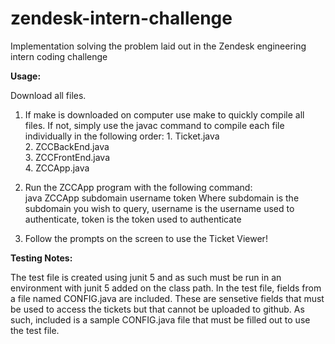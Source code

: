 # zendesk-intern-challenge
Implementation solving the problem laid out in the Zendesk engineering intern coding challenge

**Usage:**     

Download all files.
1. If make is downloaded on computer use make to quickly compile all files.
      If not, simply use the javac command to compile each file individually in the following order:
        1. Ticket.java   
        2. ZCCBackEnd.java   
        3. ZCCFrontEnd.java   
        4. ZCCApp.java   

2. Run the ZCCApp program with the following command:  
        java ZCCApp subdomain username token
   Where subdomain is the subdomain you wish to query,
   username is the username used to authenticate,
   token is the token used to authenticate
   
3. Follow the prompts on the screen to use the Ticket Viewer!


**Testing Notes:**     

The test file is created using junit 5 and as such must be run in an environment with junit 5 added on the class path.
In the test file, fields from a file named CONFIG.java are included. These are sensetive fields that must be used to access
the tickets but that cannot be uploaded to github. As such, included is a sample CONFIG.java file that must be filled out 
to use the test file.


